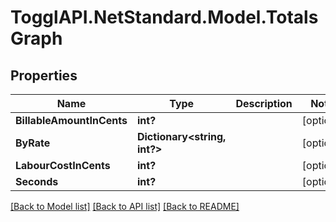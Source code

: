 # TogglAPI.NetStandard.Model.TotalsGraph
## Properties

Name | Type | Description | Notes
------------ | ------------- | ------------- | -------------
**BillableAmountInCents** | **int?** |  | [optional] 
**ByRate** | **Dictionary&lt;string, int?&gt;** |  | [optional] 
**LabourCostInCents** | **int?** |  | [optional] 
**Seconds** | **int?** |  | [optional] 

[[Back to Model list]](../README.md#documentation-for-models) [[Back to API list]](../README.md#documentation-for-api-endpoints) [[Back to README]](../README.md)

